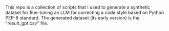 This repo is a collection of scripts that I used to generate a synthetic dataset for fine-tuning an LLM for correcting a code style based on Python PEP-8 standard. 
The generated dataset (its early version) is the "result_gpt.csv" file.
